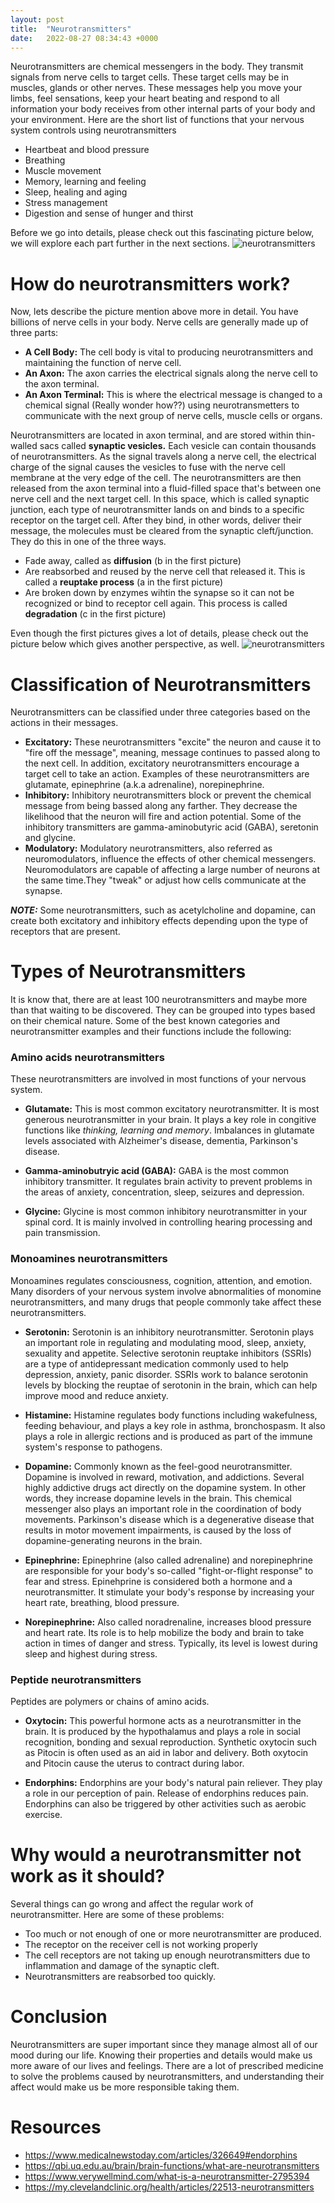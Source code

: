 ```yaml
---
layout: post
title:  "Neurotransmitters"
date:   2022-08-27 08:34:43 +0000
---
```


Neurotransmitters are chemical messengers in the body. They transmit signals from nerve cells to target cells. These target cells may be in muscles, glands or other nerves. These messages help you move your limbs, feel sensations, keep your heart beating and respond to all information your body receives from other internal parts of your body and your environment. 
Here are the short list of functions that your nervous system controls using neurotransmitters
 - Heartbeat and blood pressure
 - Breathing
 - Muscle movement
 - Memory, learning and feeling
 - Sleep, healing and aging
 - Stress management
 - Digestion and sense of hunger and thirst

  
Before we go into details, please check out this fascinating picture below, we will explore each part further in the next sections.
![neurotransmitters](/assets/neurotransmitters.png)
 

# How do neurotransmitters work?

Now, lets describe the picture mention above more in detail. You have billions of nerve cells in your body. Nerve cells are generally made up of three parts:

 - **A Cell Body:** The cell body is vital to producing neurotransmitters and maintaining the function of nerve cell.
 - **An Axon:** The axon carries the electrical signals along the nerve cell to the axon terminal. 
 - **An Axon Terminal:** This is where the electrical message is changed to a chemical signal (Really wonder how??) using neurotransmetters to communicate with the next group of nerve cells, muscle cells or organs.


Neurotransmitters are located in axon terminal, and are stored within thin-walled sacs called **synaptic vesicles.** Each vesicle can contain thousands of neurotransmitters.
As the signal travels along a nerve cell, the electrical charge of the signal causes the vesicles to fuse with the nerve cell membrane at the very edge of the cell. The neurotransmitters are then released from the axon terminal into a fluid-filled space that's between one nerve cell and the next target cell. In this space, which is called synaptic junction, each type of neurotransmitter lands on and binds to a specific receptor on the target cell. After they bind, in other words, deliver their message, the molecules must be cleared from the synaptic cleft/junction. They do this in one of the three ways.

 - Fade away, called as **diffusion** (b in the first picture)
 - Are reabsorbed and reused by the nerve cell that released it. This is called a **reuptake process** (a in the first picture)
 - Are broken down by enzymes wihtin the synapse so it can not be recognized or bind to receptor cell again. This process is called **degradation** (c in the first picture)

Even though the first pictures gives a lot of details, please check out the picture below which gives another perspective, as well.
![neurotransmitters](/assets/neurotransmitters2.png)


# Classification of Neurotransmitters

Neurotransmitters can be classified under three categories based on the actions in their messages. 

 - **Excitatory:** These neurotransmitters "excite" the neuron and cause it to "fire off the message", meaning, message continues to passed along to the next cell. In addition, excitatory neurotransmitters encourage a target cell to take an action. Examples of these neurotransmitters are glutamate, epinephrine (a.k.a adrenaline), norepinephrine.
 - **Inhibitory:** Inhibitory neurotransmitters block or prevent the chemical message from being bassed along any farther. They decrease the likelihood that the neuron will fire and action potential. Some of the inhibitory transmitters are gamma-aminobutyric acid (GABA), seretonin and glycine.
 - **Modulatory:** Modulatory neurotransmitters, also referred as neuromodulators, influence the effects of other chemical messengers. Neuromodulators are capable of affecting a large number of neurons at the same time.They "tweak" or adjust how cells communicate at the synapse.


**_NOTE:_** Some neurotransmitters, such as acetylcholine and dopamine, can create both excitatory and inhibitory effects depending upon the type of receptors that are present. 


# Types of Neurotransmitters


It is know that, there are at least 100 neurotransmitters and maybe more than that waiting to be discovered. They can be grouped into types based on their chemical nature. Some of the best known categories and neurotransmitter examples and their functions include the following:

### Amino acids neurotransmitters


These neurotransmitters are involved in most functions of your nervous system. 
 
 - **Glutamate:** This is most common excitatory neurotransmitter. It is most generous neurotransmitter in your brain. It plays a key role in congitive functions like *thinking, learning and memory*. Imbalances in glutamate levels associated with Alzheimer's disease, dementia, Parkinson's disease.

 - **Gamma-aminobutryic acid (GABA):** GABA is the most common inhibitory transmitter. It regulates brain activity to prevent problems in the areas of anxiety, concentration, sleep, seizures and depression. 

 - **Glycine:** Glycine is most common inhibitory neurotransmitter in your spinal cord. It is mainly involved in controlling hearing processing and pain transmission. 

### Monoamines neurotransmitters


Monoamines regulates consciousness, cognition, attention, and emotion. Many disorders of your nervous system involve abnormalities of monomine neurotransmitters, and many drugs that people commonly take affect these neurotransmitters. 

 - **Serotonin:** Serotonin is an inhibitory neurotransmitter. Serotonin plays an important role in regulating and modulating mood, sleep, anxiety, sexuality and appetite. Selective serotonin reuptake inhibitors (SSRIs) are a type of antidepressant medication commonly used to help depression, anxiety, panic disorder. SSRIs work to balance serotonin levels by blocking the reuptae of serotonin in the brain, which can help improve mood and reduce anxiety. 

 - **Histamine:** Histamine regulates body functions including wakefulness, feeding behaviour, and plays a key role in asthma, bronchospasm. It also plays a role in allergic rections and is produced as part of the immune system's response to pathogens. 

 - **Dopamine:** Commonly known as the feel-good neurotransmitter. Dopamine is involved in reward, motivation, and addictions. Several highly addictive drugs act directly on the dopamine system. In other words, they increase dopamine levels in the brain. This chemical messenger also plays an important role in the coordination of body movements. Parkinson's disease which is a degenerative disease that results in motor movement impairments, is caused by the loss of dopamine-generating neurons in the brain. 
 
 - **Epinephrine:** Epinephrine (also called adrenaline) and norepinephrine are responsible for your body's so-called "fight-or-flight response" to fear and stress. Epinehprine is considered both a hormone and a neurotransmitter. It stimulate your body's response by increasing your heart rate, breathing, blood pressure.
 
 - **Norepinephrine:** Also called noradrenaline, increases blood pressure and heart rate. Its role is to help mobilize the body and brain to take action in times of danger and stress. Typically, its level is lowest during sleep and highest during stress.

### Peptide neurotransmitters

Peptides are polymers or chains of amino acids.

 - **Oxytocin:** This powerful hormone acts as a neurotransmitter in the brain. It is produced by the hypothalamus and plays a role in social recognition, bonding and sexual reproduction. Synthetic oxytocin such as Pitocin is often used as an aid in labor and delivery. Both oxytocin and Pitocin cause the uterus to contract during labor. 

 - **Endorphins:** Endorphins are your body's natural pain reliever.  They play a role in our perception of pain. Release of endorphins reduces pain. Endorphins can also be triggered by other activities such as aerobic exercise.

 
# Why would a neurotransmitter not work as it should?

Several things can go wrong and affect the regular work of neurotransmitter. Here are some of these problems:

 - Too much or not enough of one or more neurotransmitter are produced.
 - The receptor on the receiver cell is not working properly
 - The cell receptors are not taking up enough neurotransmitters due to inflammation and damage of the synaptic cleft. 
 - Neurotransmitters are reabsorbed too quickly.


# Conclusion

Neurotransmitters are super important since they manage almost all of our mood during our life. Knowing their properties and details would make us more aware of our lives and feelings. There are  a lot of prescribed medicine to solve the problems caused by neurotransmitters, and understanding their affect would make us be more responsible taking them. 
 


# Resources
 - https://www.medicalnewstoday.com/articles/326649#endorphins
 - https://qbi.uq.edu.au/brain/brain-functions/what-are-neurotransmitters
 - https://www.verywellmind.com/what-is-a-neurotransmitter-2795394
 - https://my.clevelandclinic.org/health/articles/22513-neurotransmitters

